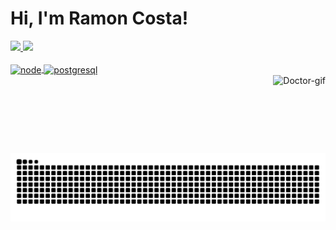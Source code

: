 # Hi, I'm Ramon Costa!

<div>
  <a href="https://github.com/Gaspor">
  <img height="180em" src="https://github-readme-stats.vercel.app/api?username=Gaspor&show_icons=true&theme=dracula&include_all_commits=true&count_private=true"/>
  <img height="180em" src="https://github-readme-stats.vercel.app/api/top-langs/?username=Gaspor&layout=compact&langs_count=7&theme=dracula"/> 
</div>
  
<div style="display: inline_block"><br>
  <img align="center" alt="node" src="https://img.shields.io/badge/JavaScript-323330?style=for-the-badge&logo=javascript&logoColor=F7DF1E">
  <img align="center" alt="postgresql" src="https://img.shields.io/badge/PostgreSQL-316192?style=for-the-badge&logo=postgresql&logoColor=white">
</div>
  
<img height="125em" align="right" alt="Doctor-gif" src="https://c.tenor.com/6ZQqYuiWiFIAAAAC/fourth-doctor">
  
##
 
<div>
  
  ###
  ##
 
  ![Snake animation](https://github.com/Gaspor/Gaspor/blob/output/github-contribution-grid-snake.svg)
 
</div>
 
 
